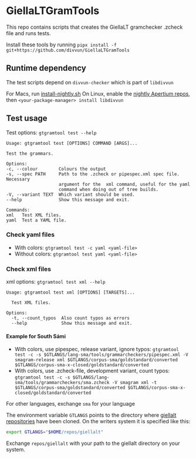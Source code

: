 # GiellaLTGramTools

This repo contains scripts that creates the GiellaLT gramchecker .zcheck file and runs tests.

Install these tools by running `pipx install -f git+https://github.com/divvun/GiellaLTGramTools`

## Runtime dependency

The test scripts depend on `divvun-checker` which is part of `libdivvun`

For Macs, run
[install-nightly.sh](https://giellalt.github.io/infra/GettingStartedOnTheMac.html#installing-hfst-our-linguistic-compiler)
On Linux, enable the
[nightly Apertium repos](https://wiki.apertium.org/wiki/Install_Apertium_core_using_packaging),
then `<your-package-manager> install libdivvun`

## Test usage

Test options: `gtgramtool test --help`

```text
Usage: gtgramtool test [OPTIONS] COMMAND [ARGS]...

Test the grammars.

Options:
-c, --colour        Colours the output
-s, --spec PATH     Path to the .zcheck or pipespec.xml spec file. Necessary
                    argument for the  xml command, useful for the yaml
                    command when doing out of tree builds.
-V, --variant TEXT  Which variant should be used.
--help              Show this message and exit.

Commands:
xml   Test XML files.
yaml  Test a YAML file.
```

### Check yaml files

- With colors: `gtgramtool test -c yaml <yaml-file>`
- Without colors: `gtgramtool test yaml <yaml-file>`

### Check xml files

xml options: `gtgramtool test xml --help`

```text
Usage: gtgramtool test xml [OPTIONS] [TARGETS]...

  Test XML files.

Options:
  -t, --count_typos  Also count typos as errors
  --help             Show this message and exit.
```

#### Example for South Sámi

- With colors, use pipespec, release variant, ignore typos: `gtgramtool test -c -s $GTLANGS/lang-sma/tools/grammarcheckers/pipespec.xml -V smagram-release xml $GTLANGS/corpus-sma/goldstandard/converted $GTLANGS/corpus-sma-x-closed/goldstandard/converted`
- With colors, use .zcheck-file, development variant, count typos: `gtgramtool test -c -s $GTLANGS/lang-sma/tools/grammarcheckers/sma.zcheck -V smagram xml -t $GTLANGS/corpus-sma/goldstandard/converted $GTLANGS/corpus-sma-x-closed/goldstandard/converted`

For other languages, exchange `sma` for your language

The environment variable `GTLANGS` points to the directory where [giellalt repositories](https://github.com/giellalt) have been cloned. On the writers system it is specified like this:

```sh
export GTLANGS="$HOME/repos/giellalt"
```

Exchange `repos/giellalt` with your path to the giellalt directory on your system.
